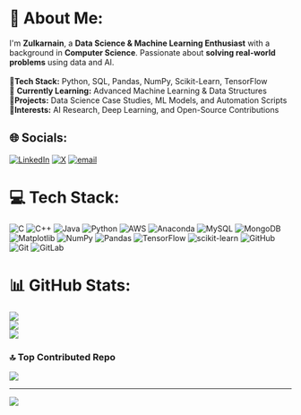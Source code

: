 # 💫 About Me:
I'm **Zulkarnain**, a **Data Science & Machine Learning Enthusiast** with a background in **Computer Science**. Passionate about **solving real-world problems** using data and AI.  <br><br>🔹**Tech Stack:** Python, SQL, Pandas, NumPy, Scikit-Learn, TensorFlow<br>🔹 **Currently Learning:** Advanced Machine Learning & Data Structures  <br>🔹**Projects:** Data Science Case Studies, ML Models, and Automation Scripts<br> 🔹**Interests:** AI Research, Deep Learning, and Open-Source Contributions<br>


## 🌐 Socials:
[![LinkedIn](https://img.shields.io/badge/LinkedIn-%230077B5.svg?logo=linkedin&logoColor=white)](www.linkedin.com/in/zulkarnain0) [![X](https://img.shields.io/badge/X-black.svg?logo=X&logoColor=white)](\(https://x.com/_xulkarnain_) [![email](https://img.shields.io/badge/Email-D14836?logo=gmail&logoColor=white)](mailto:darzulkarnain@gmail.com) 

# 💻 Tech Stack:
![C](https://img.shields.io/badge/c-%2300599C.svg?style=for-the-badge&logo=c&logoColor=white) ![C++](https://img.shields.io/badge/c++-%2300599C.svg?style=for-the-badge&logo=c%2B%2B&logoColor=white) ![Java](https://img.shields.io/badge/java-%23ED8B00.svg?style=for-the-badge&logo=openjdk&logoColor=white) ![Python](https://img.shields.io/badge/python-3670A0?style=for-the-badge&logo=python&logoColor=ffdd54) ![AWS](https://img.shields.io/badge/AWS-%23FF9900.svg?style=for-the-badge&logo=amazon-aws&logoColor=white) ![Anaconda](https://img.shields.io/badge/Anaconda-%2344A833.svg?style=for-the-badge&logo=anaconda&logoColor=white) ![MySQL](https://img.shields.io/badge/mysql-4479A1.svg?style=for-the-badge&logo=mysql&logoColor=white) ![MongoDB](https://img.shields.io/badge/MongoDB-%234ea94b.svg?style=for-the-badge&logo=mongodb&logoColor=white) ![Matplotlib](https://img.shields.io/badge/Matplotlib-%23ffffff.svg?style=for-the-badge&logo=Matplotlib&logoColor=black) ![NumPy](https://img.shields.io/badge/numpy-%23013243.svg?style=for-the-badge&logo=numpy&logoColor=white) ![Pandas](https://img.shields.io/badge/pandas-%23150458.svg?style=for-the-badge&logo=pandas&logoColor=white) ![TensorFlow](https://img.shields.io/badge/TensorFlow-%23FF6F00.svg?style=for-the-badge&logo=TensorFlow&logoColor=white) ![scikit-learn](https://img.shields.io/badge/scikit--learn-%23F7931E.svg?style=for-the-badge&logo=scikit-learn&logoColor=white) ![GitHub](https://img.shields.io/badge/github-%23121011.svg?style=for-the-badge&logo=github&logoColor=white) ![Git](https://img.shields.io/badge/git-%23F05033.svg?style=for-the-badge&logo=git&logoColor=white) ![GitLab](https://img.shields.io/badge/gitlab-%23181717.svg?style=for-the-badge&logo=gitlab&logoColor=white)
# 📊 GitHub Stats:
![](https://github-readme-stats.vercel.app/api?username=Xulkarnain&theme=dark&hide_border=false&include_all_commits=false&count_private=false)<br/>
![](https://nirzak-streak-stats.vercel.app/?user=Xulkarnain&theme=dark&hide_border=false)<br/>
![](https://github-readme-stats.vercel.app/api/top-langs/?username=Xulkarnain&theme=dark&hide_border=false&include_all_commits=false&count_private=false&layout=compact)

### 🔝 Top Contributed Repo
![](https://github-contributor-stats.vercel.app/api?username=Xulkarnain&limit=5&theme=dark&combine_all_yearly_contributions=true)

---
[![](https://visitcount.itsvg.in/api?id=Xulkarnain&icon=0&color=0)](https://visitcount.itsvg.in)


